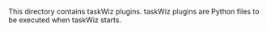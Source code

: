 This directory contains taskWiz plugins.
taskWiz plugins are Python files to be executed when taskWiz starts.